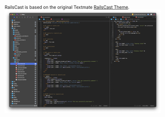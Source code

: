 <!--
👋 Hello! As Nova users browse the extensions library, a good README can help them understand what your extension does, how it works, and what setup or configuration it may require.

Not every extension will need every item described below. Use your best judgement when deciding which parts to keep to provide the best experience for your new users.

💡 Quick Tip! As you edit this README template, you can preview your changes by selecting **Extensions → Activate Project as Extension**, opening the Extension Library, and selecting "RailsCast" in the sidebar.

Let's get started!
-->

<!--
🎈 To give users an idea of what your theme looks like, it's a great idea to show big, beautiful screenshots of your theme in action:
-->

RailsCast is based on the original Textmate [RailsCast Theme](https://github.com/ryanb/textmate-themes).
![](images/screenshot.png)
